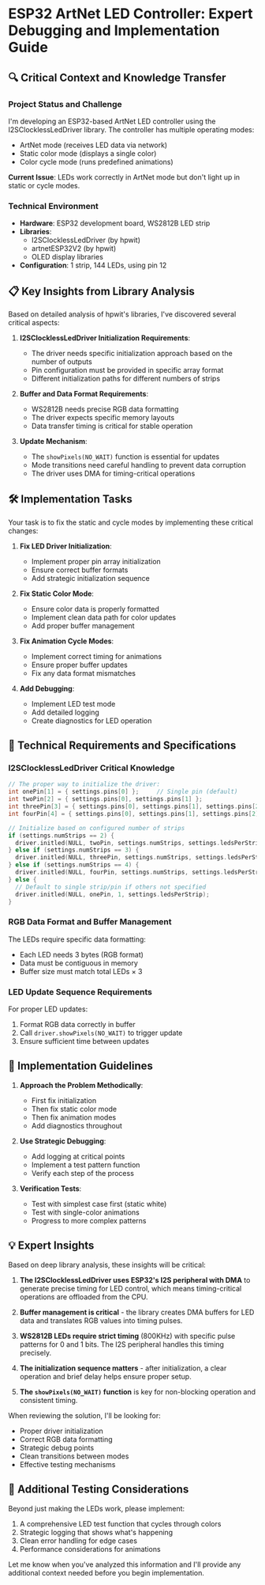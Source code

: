 # ESP32 ArtNet LED Controller: Expert Debugging and Implementation Guide

## 🔍 Critical Context and Knowledge Transfer

### Project Status and Challenge
I'm developing an ESP32-based ArtNet LED controller using the I2SClocklessLedDriver library. The controller has multiple operating modes:
- ArtNet mode (receives LED data via network)
- Static color mode (displays a single color)
- Color cycle mode (runs predefined animations)

**Current Issue**: LEDs work correctly in ArtNet mode but don't light up in static or cycle modes.

### Technical Environment
- **Hardware**: ESP32 development board, WS2812B LED strip
- **Libraries**:
  - I2SClocklessLedDriver (by hpwit)
  - artnetESP32V2 (by hpwit)
  - OLED display libraries
- **Configuration**: 1 strip, 144 LEDs, using pin 12

## 📋 Key Insights from Library Analysis

Based on detailed analysis of hpwit's libraries, I've discovered several critical aspects:

1. **I2SClocklessLedDriver Initialization Requirements**:
   - The driver needs specific initialization approach based on the number of outputs
   - Pin configuration must be provided in specific array format
   - Different initialization paths for different numbers of strips

2. **Buffer and Data Format Requirements**:
   - WS2812B needs precise RGB data formatting
   - The driver expects specific memory layouts
   - Data transfer timing is critical for stable operation

3. **Update Mechanism**:
   - The `showPixels(NO_WAIT)` function is essential for updates
   - Mode transitions need careful handling to prevent data corruption
   - The driver uses DMA for timing-critical operations

## 🛠️ Implementation Tasks

Your task is to fix the static and cycle modes by implementing these critical changes:

1. **Fix LED Driver Initialization**:
   - Implement proper pin array initialization
   - Ensure correct buffer formats
   - Add strategic initialization sequence

2. **Fix Static Color Mode**:
   - Ensure color data is properly formatted
   - Implement clean data path for color updates
   - Add proper buffer management

3. **Fix Animation Cycle Modes**:
   - Implement correct timing for animations
   - Ensure proper buffer updates
   - Fix any data format mismatches

4. **Add Debugging**:
   - Implement LED test mode
   - Add detailed logging
   - Create diagnostics for LED operation

## 🧠 Technical Requirements and Specifications

### I2SClocklessLedDriver Critical Knowledge

```cpp
// The proper way to initialize the driver:
int onePin[1] = { settings.pins[0] };     // Single pin (default)
int twoPin[2] = { settings.pins[0], settings.pins[1] };
int threePin[3] = { settings.pins[0], settings.pins[1], settings.pins[2] };
int fourPin[4] = { settings.pins[0], settings.pins[1], settings.pins[2], settings.pins[3] };

// Initialize based on configured number of strips
if (settings.numStrips == 2) {
  driver.initled(NULL, twoPin, settings.numStrips, settings.ledsPerStrip);
} else if (settings.numStrips == 3) {
  driver.initled(NULL, threePin, settings.numStrips, settings.ledsPerStrip);
} else if (settings.numStrips == 4) {
  driver.initled(NULL, fourPin, settings.numStrips, settings.ledsPerStrip);
} else {
  // Default to single strip/pin if others not specified
  driver.initled(NULL, onePin, 1, settings.ledsPerStrip);
}
```

### RGB Data Format and Buffer Management

The LEDs require specific data formatting:
- Each LED needs 3 bytes (RGB format)
- Data must be contiguous in memory
- Buffer size must match total LEDs × 3

### LED Update Sequence Requirements

For proper LED updates:
1. Format RGB data correctly in buffer
2. Call `driver.showPixels(NO_WAIT)` to trigger update
3. Ensure sufficient time between updates

## 📘 Implementation Guidelines

1. **Approach the Problem Methodically**:
   - First fix initialization
   - Then fix static color mode
   - Then fix animation modes
   - Add diagnostics throughout

2. **Use Strategic Debugging**:
   - Add logging at critical points
   - Implement a test pattern function
   - Verify each step of the process

3. **Verification Tests**:
   - Test with simplest case first (static white)
   - Test with single-color animations
   - Progress to more complex patterns

## 💡 Expert Insights

Based on deep library analysis, these insights will be critical:

1. **The I2SClocklessLedDriver uses ESP32's I2S peripheral with DMA** to generate precise timing for LED control, which means timing-critical operations are offloaded from the CPU.

2. **Buffer management is critical** - the library creates DMA buffers for LED data and translates RGB values into timing pulses.

3. **WS2812B LEDs require strict timing** (800KHz) with specific pulse patterns for 0 and 1 bits. The I2S peripheral handles this timing precisely.

4. **The initialization sequence matters** - after initialization, a clear operation and brief delay helps ensure proper setup.

5. **The `showPixels(NO_WAIT)` function** is key for non-blocking operation and consistent timing.

When reviewing the solution, I'll be looking for:
- Proper driver initialization
- Correct RGB data formatting
- Strategic debug points
- Clean transitions between modes
- Effective testing mechanisms

## 🔬 Additional Testing Considerations

Beyond just making the LEDs work, please implement:

1. A comprehensive LED test function that cycles through colors
2. Strategic logging that shows what's happening
3. Clean error handling for edge cases
4. Performance considerations for animations

Let me know when you've analyzed this information and I'll provide any additional context needed before you begin implementation.
